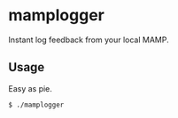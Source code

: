 # mamplogger

Instant log feedback from your local MAMP.

## Usage

Easy as pie.

    $ ./mamplogger